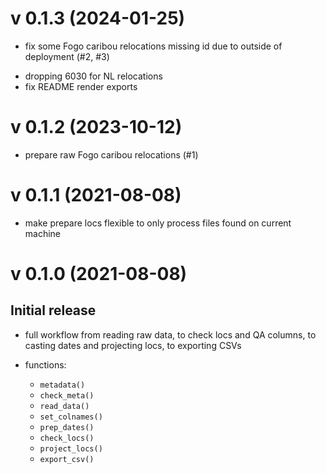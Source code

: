 # v 0.1.3 (2024-01-25)

* fix some Fogo caribou relocations missing id due to outside of deployment (#2, #3)
 - dropping 6030 for NL relocations
 - fix README render exports
	

# v 0.1.2 (2023-10-12)

* prepare raw Fogo caribou relocations (#1)

# v 0.1.1 (2021-08-08)

* make prepare locs flexible to only process files found on current machine


# v 0.1.0 (2021-08-08)

## Initial release

* full workflow from reading raw data, to check locs and QA columns, to casting
dates and projecting locs, to exporting CSVs

* functions:
	+ `metadata()`
	+ `check_meta()`
	+ `read_data()`
	+ `set_colnames()`
	+ `prep_dates()`
	+ `check_locs()`
	+ `project_locs()`
	+ `export_csv()`
